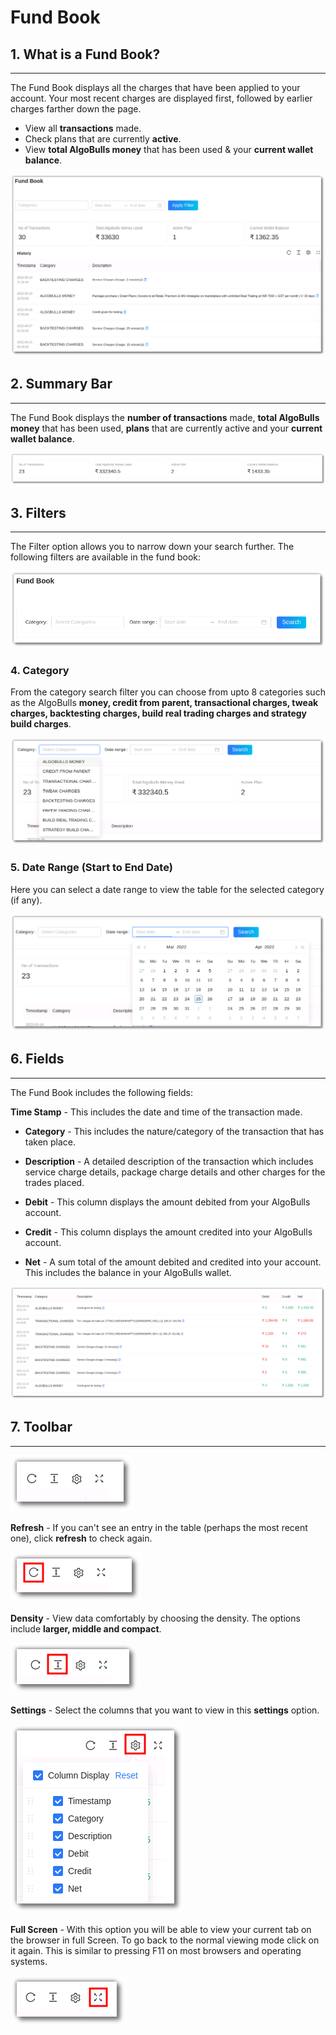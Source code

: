 # Fund Book

## 1. What is a Fund Book?
---

The Fund Book displays all the charges that have been applied to your account. Your most recent charges are displayed first, followed by earlier charges farther down the page. 

* View all **transactions** made. 
* Check plans that are currently **active**. 
* View **total AlgoBulls money** that has been used & your **current wallet balance**. 

![Fundbook](imgs/fb.png)

## 2. Summary Bar
---

The Fund Book displays the **number of transactions** made, **total AlgoBulls money** that has been used, **plans** that are currently active and your **current wallet balance**. 

![Fundbook](imgs/fb1.png)

## 3. Filters
---

The Filter option allows you to narrow down your search further. The following filters are available in the fund book:

![Filters](imgs/fb2.png)

### 4. Category

From the category search filter you can choose from upto 8 categories such as the AlgoBulls **money, credit from parent, transactional charges, tweak charges, backtesting charges, build real trading charges and strategy build charges**. 

![Filters](imgs/fb3.png)

### 5. Date Range (Start to End Date)

Here you can select a date range to view the table for the selected category (if any).

![Filters](imgs/fb4.png)

## 6. Fields
---

The Fund Book includes the following fields: 

**Time Stamp** - This includes the date and time of the transaction made.

* **Category** -  This includes the nature/category of the transaction that has taken place.

* **Description** - A detailed description of the transaction which includes service charge details, package charge details and other charges for the trades placed.

* **Debit** - This column displays the amount debited from your AlgoBulls account.

* **Credit** - This column displays the amount credited into your AlgoBulls account.

* **Net** - A sum total of the amount debited and credited into your account. This includes the balance in your AlgoBulls wallet.

[ ![Fundbook](imgs/fb5.png "Click to Enlarge or Ctrl+Click to open in a new Tab") ](imgs/fb5.png)

## 7. Toolbar
---

![Filters](imgs/toolbar1.png)

**Refresh** - If you can't see an entry in the table (perhaps the most recent one), click **refresh** to check again.

![Filters](imgs/toolbar3.png)

**Density** - View data comfortably by choosing the density. The options include **larger, middle and compact**. 

![Filters](imgs/toolbar4.png)

**Settings** - Select the columns that you want to view in this **settings** option.

![Filters](imgs/toolbar5_fundbook.png)

**Full Screen** - With this option you will be able to view your current tab on the browser in full Screen. To go back to the normal viewing mode click on it again. This is similar to pressing F11 on most browsers and operating systems.

![Filters](imgs/toolbar6.png)
